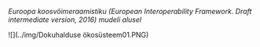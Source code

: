 _Euroopa koosvõimeraamistiku (European Interoperability Framework. Draft intermediate version, 2016) mudeli alusel_

![](../img/Dokuhalduse ökosüsteem01.PNG)
